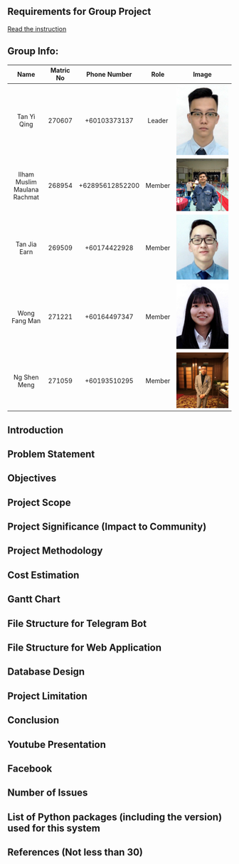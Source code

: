 ## Requirements for Group Project

[Read the instruction](https://github.com/STIW3054-A211/e-sulam/blob/main/GroupProject.md)

## Group Info:

|             Name             | Matric No |  Phone Number   |  Role  |                   Image                   |
| :--------------------------: | :-------: | :-------------: | :----: | :---------------------------------------: |
|         Tan Yi Qing          |  270607   |  +60103373137   | Leader |   ![tan's photo](./images/team/tan.png)   |
| Ilham Muslim Maulana Rachmat |  268954   | +62895612852200 | Member | ![ilham's photo](./images/team/ilham.jpg) |
|         Tan Jia Earn         |  269509   |  +60174422928   | Member |  ![earn's photo](./images/team/earn.jpg)  |
|        Wong Fang Man         |  271221   |  +60164497347   | Member |  ![wong's photo](./images/team/wong.jpg)  |
|         Ng Shen Meng         |  271059   |  +60193510295   | Member |  ![meng's photo](./images/team/meng.jpg)  |

## Introduction

## Problem Statement

## Objectives

## Project Scope

## Project Significance (Impact to Community)

## Project Methodology

## Cost Estimation

## Gantt Chart

## File Structure for Telegram Bot

## File Structure for Web Application

## Database Design

## Project Limitation

## Conclusion

## Youtube Presentation

## Facebook

## Number of Issues

## List of Python packages (including the version) used for this system

## References (Not less than 30)
